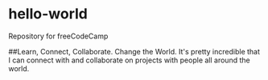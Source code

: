 # hello-world
Repository for freeCodeCamp

##Learn, Connect, Collaborate. Change the World.
It's pretty incredible that I can connect with and collaborate on projects with people all around the world.
